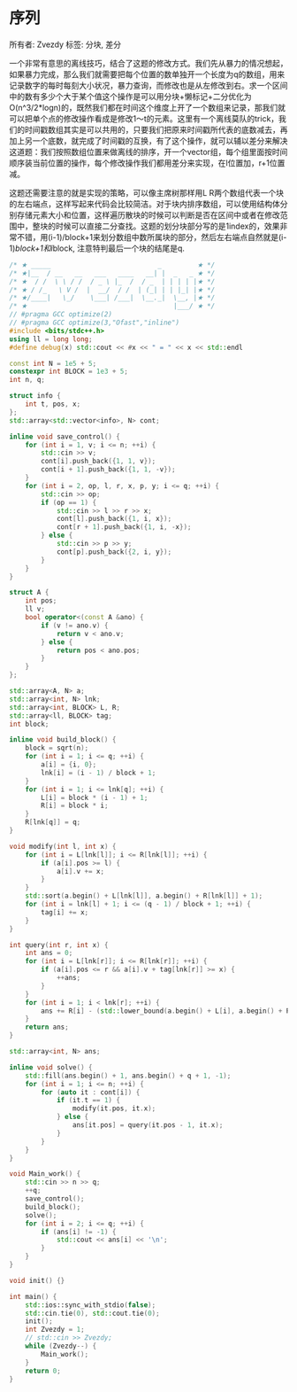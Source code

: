 # 序列

所有者: Zvezdy
标签: 分块, 差分

一个非常有意思的离线技巧，结合了这题的修改方式。我们先从暴力的情况想起，如果暴力完成，那么我们就需要把每个位置的数单独开一个长度为q的数组，用来记录数字的每时每刻大小状况，暴力查询，而修改也是从左修改到右。求一个区间中的数有多少个大于某个值这个操作是可以用分块+懒标记+二分优化为O(n^3/2*logn)的，既然我们都在时间这个维度上开了一个数组来记录，那我们就可以把单个点的修改操作看成是修改1～t的元素。这里有一个离线莫队的trick，我们的时间戳数组其实是可以共用的，只要我们把原来时间戳所代表的底数减去，再加上另一个底数，就完成了时间戳的互换，有了这个操作，就可以辅以差分来解决这道题：我们按照数组位置来做离线的排序，开一个vector组，每个组里面按时间顺序装当前位置的操作，每个修改操作我们都用差分来实现，在l位置加，r+1位置减。

这题还需要注意的就是实现的策略，可以像主席树那样用L R两个数组代表一个块的左右端点，这样写起来代码会比较简洁。对于块内排序数组，可以使用结构体分别存储元素大小和位置，这样遍历散块的时候可以判断是否在区间中或者在修改范围中，整块的时候可以直接二分查找。这题的划分块部分写的是1index的，效果非常不错，用(i-1)/block+1来划分数组中数所属块的部分，然后左右端点自然就是(i-1)*block+1和i*block, 注意特判最后一个块的结尾是q.

```cpp
/* ★ _____                           _         ★ */
/* ★|__  / __   __   ___   ____   __| |  _   _ ★ */
/* ★  / /  \ \ / /  / _ \ |_  /  / _  | | | | |★ */
/* ★ / /_   \ V /  |  __/  / /  | (_| | | |_| |★ */
/* ★/____|   \_/    \___| /___|  \__._|  \__, |★ */
/* ★                                     |___/ ★ */
// #pragma GCC optimize(2)
// #pragma GCC optimize(3,"Ofast","inline")
#include <bits/stdc++.h>
using ll = long long;
#define debug(x) std::cout << #x << " = " << x << std::endl

const int N = 1e5 + 5;
constexpr int BLOCK = 1e3 + 5;
int n, q;

struct info {
    int t, pos, x;
};
std::array<std::vector<info>, N> cont;

inline void save_control() {
    for (int i = 1, v; i <= n; ++i) {
        std::cin >> v;
        cont[i].push_back({1, 1, v});
        cont[i + 1].push_back({1, 1, -v});
    }
    for (int i = 2, op, l, r, x, p, y; i <= q; ++i) {
        std::cin >> op;
        if (op == 1) {
            std::cin >> l >> r >> x;
            cont[l].push_back({1, i, x});
            cont[r + 1].push_back({1, i, -x});
        } else {
            std::cin >> p >> y;
            cont[p].push_back({2, i, y});
        }
    }
}

struct A {
    int pos;
    ll v;
    bool operator<(const A &ano) {
        if (v != ano.v) {
            return v < ano.v;
        } else {
            return pos < ano.pos;
        }
    }
};

std::array<A, N> a;
std::array<int, N> lnk;
std::array<int, BLOCK> L, R;
std::array<ll, BLOCK> tag;
int block;

inline void build_block() {
    block = sqrt(n);
    for (int i = 1; i <= q; ++i) {
        a[i] = {i, 0};
        lnk[i] = (i - 1) / block + 1;
    }
    for (int i = 1; i <= lnk[q]; ++i) {
        L[i] = block * (i - 1) + 1;
        R[i] = block * i;
    }
    R[lnk[q]] = q;
}

void modify(int l, int x) {
    for (int i = L[lnk[l]]; i <= R[lnk[l]]; ++i) {
        if (a[i].pos >= l) {
            a[i].v += x;
        }
    }
    std::sort(a.begin() + L[lnk[l]], a.begin() + R[lnk[l]] + 1);
    for (int i = lnk[l] + 1; i <= (q - 1) / block + 1; ++i) {
        tag[i] += x;
    }
}

int query(int r, int x) {
    int ans = 0;
    for (int i = L[lnk[r]]; i <= R[lnk[r]]; ++i) {
        if (a[i].pos <= r && a[i].v + tag[lnk[r]] >= x) {
            ++ans;
        }
    }
    for (int i = 1; i < lnk[r]; ++i) {
        ans += R[i] - (std::lower_bound(a.begin() + L[i], a.begin() + R[i] + 1, A({0, x - tag[i]})) - a.begin()) + 1;
    }
    return ans;
}

std::array<int, N> ans;

inline void solve() {
    std::fill(ans.begin() + 1, ans.begin() + q + 1, -1);
    for (int i = 1; i <= n; ++i) {
        for (auto it : cont[i]) {
            if (it.t == 1) {
                modify(it.pos, it.x);
            } else {
                ans[it.pos] = query(it.pos - 1, it.x);
            }
        }
    }
}

void Main_work() {
    std::cin >> n >> q;
    ++q;
    save_control();
    build_block();
    solve();
    for (int i = 2; i <= q; ++i) {
        if (ans[i] != -1) {
            std::cout << ans[i] << '\n';
        }
    }
}

void init() {}

int main() {
    std::ios::sync_with_stdio(false);
    std::cin.tie(0), std::cout.tie(0);
    init();
    int Zvezdy = 1;
    // std::cin >> Zvezdy;
    while (Zvezdy--) {
        Main_work();
    }
    return 0;
}
```